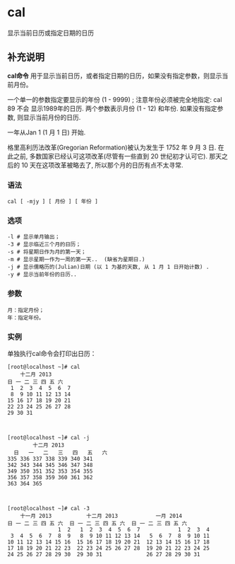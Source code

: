 #  cal

显示当前日历或指定日期的日历

##  补充说明

**cal命令** 用于显示当前日历，或者指定日期的日历，如果没有指定参数，则显示当前月份。

一个单一的参数指定要显示的年份 (1 - 9999) ; 注意年份必须被完全地指定: cal 89 不会 显示1989年的日历. 两个参数表示月份 (1 -
12) 和年份. 如果没有指定参数, 则显示当前月份的日历.

一年从Jan 1 (1 月 1 日) 开始.

格里高利历法改革(Gregorian Reformation)被认为发生于 1752 年 9 月 3 日. 在此之前,
多数国家已经认可这项改革(尽管有一些直到 20 世纪初才认可它). 那天之后的 10 天在这项改革被略去了, 所以那个月的日历有点不太寻常.

###  语法

    
    
    cal [ -mjy ] [ 月份 ] [ 年份 ]
    

###  选项

    
    
    -l # 显示单月输出；
    -3 # 显示临近三个月的日历；
    -s # 将星期日作为月的第一天；
    -m # 显示星期一作为一周的第一天..  (缺省为星期日.)
    -j # 显示儒略历的(Julian)日期 (以 1 为基的天数, 从 1 月 1 日开始计数) .
    -y # 显示当前年份的日历..
    

###  参数

    
    
    月：指定月份；
    年：指定年份。
    

###  实例

单独执行cal命令会打印出日历：

    
    
    [root@localhost ~]# cal
        十二月 2013     
    日 一 二 三 四 五 六
     1  2  3  4  5  6  7
     8  9 10 11 12 13 14
    15 16 17 18 19 20 21
    22 23 24 25 26 27 28
    29 30 31
    
    
    
    [root@localhost ~]# cal -j
            十二月 2013        
      日   一   二   三   四   五   六
    335 336 337 338 339 340 341
    342 343 344 345 346 347 348
    349 350 351 352 353 354 355
    356 357 358 359 360 361 362
    363 364 365
    
    
    
    [root@localhost ~]# cal -3
        十一月 2013           十二月 2013            一月 2014      
    日 一 二 三 四 五 六  日 一 二 三 四 五 六  日 一 二 三 四 五 六
                    1  2   1  2  3  4  5  6  7            1  2  3  4
     3  4  5  6  7  8  9   8  9 10 11 12 13 14   5  6  7  8  9 10 11
    10 11 12 13 14 15 16  15 16 17 18 19 20 21  12 13 14 15 16 17 18
    17 18 19 20 21 22 23  22 23 24 25 26 27 28  19 20 21 22 23 24 25
    24 25 26 27 28 29 30  29 30 31              26 27 28 29 30 31  
    

